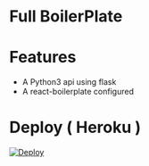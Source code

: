 # Full BoilerPlate

# Features

- A Python3 api using flask
- A react-boilerplate configured

# Deploy ( Heroku )

[![Deploy](https://www.herokucdn.com/deploy/button.svg)](https://heroku.com/deploy?template=https://github.com/aituglo/full_boilerplate)
